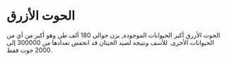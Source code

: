 # الحوت الأزرق

الحوت الأزرق أكبر الحيوانات الموجودة, يزن حوالي 180 ألف طن وهو أكبر من أي من
الحيوانات الأخرى. للأسف ونتيجة لصيد الحيتان قد انخفض تعدادها من 300000 إلى 2000
حوت فقط.
